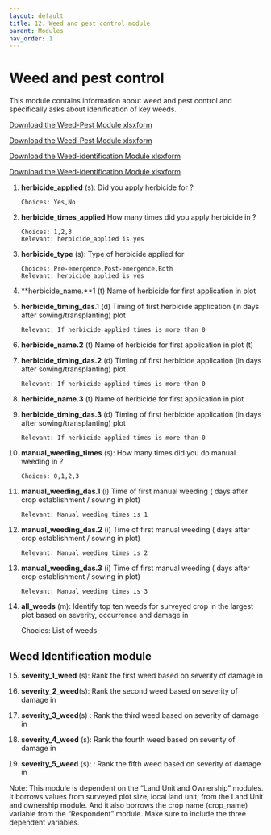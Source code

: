 ```yaml
---
layout: default
title: 12. Weed and pest control module
parent: Modules
nav_order: 1
---
```


# Weed and pest control

This module contains information about weed and pest control and specifically asks about idenification of key weeds.


<a href="../Modules/df_weed_pest.xlsx" download> Download the Weed-Pest Module xlsxform </a>

[Download the Weed-Pest Module xlsxform](../Modules/df_weed_pest.xlsx)


<a href="../Modules/df_weed_iden.xlsx" download> Download the Weed-identification Module xlsxform </a>

[Download the Weed-identification Module xlsxform](../Modules/df_weed_iden.xlsx)


1.  **herbicide_applied** (s): Did you apply herbicide for ?    
        
        Choices: Yes,No

2.  **herbicide_times_applied** How many times did you apply herbicide in ? 

        Choices: 1,2,3
        Relevant: herbicide_applied is yes

3.  **herbicide_type** (s): Type of herbicide applied for   

        Choices: Pre-emergence,Post-emergence,Both
        Relevant: herbicide_applied is yes

4.  **herbicide_name.**1 (t)    Name of herbicide for first application in  plot    

5.  **herbicide_timing_das**.1 (d)  Timing of first herbicide application (in days after sowing/transplanting) plot 
        
        Relevant: If herbicide applied times is more than 0

6.  **herbicide_name.2** (t)    Name of herbicide for first application in  plot    (t)

7.  **herbicide_timing_das.2** (d)  Timing of first herbicide application (in days after sowing/transplanting) plot 
        
        Relevant: If herbicide applied times is more than 0

8.  **herbicide_name.3** (t)    Name of herbicide for first application in  plot    

9.  **herbicide_timing_das.3** (d)  Timing of first herbicide application (in days after sowing/transplanting) plot
    
        Relevant: If herbicide applied times is more than 0

10. **manual_weeding_times** (s): How many times did you do manual weeding in ? 

        Choices: 0,1,2,3

11. **manual_weeding_das.1** (i)    Time of first manual weeding ( days after crop establishment / sowing in  plot) 

        Relevant: Manual weeding times is 1

12. **manual_weeding_das.2** (i)    Time of first manual weeding ( days after crop establishment / sowing in  plot)

        Relevant: Manual weeding times is 2

13. **manual_weeding_das.3** (i)    Time of first manual weeding ( days after crop establishment / sowing in  plot) 

        Relevant: Manual weeding times is 3

14. **all_weeds** (m):  Identify top ten weeds for surveyed crop in the largest plot based on severity, occurrence and damage in  
    
    Chocies: List of weeds

## Weed Identification module

15. **severity_1_weed** (s): Rank the first weed based on severity of damage in 

16. **severity_2_weed**(s): Rank the second weed based on severity of damage in 

17. **severity_3_weed**(s) : Rank the third weed based on severity of damage in 

18. **severity_4_weed** (s): Rank the fourth weed based on severity of damage in 

19. **severity_5_weed** (s): : Rank the fifth weed based on severity of damage in 

<div class = 'alert'>
Note: This module is dependent on the “Land Unit and Ownership” modules. It borrows values from surveyed plot size, local land unit, from the Land Unit and ownership module. And it also borrows the crop name (crop_name) variable from the “Respondent” module. Make sure to include the three dependent variables. 
</div>

